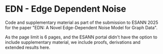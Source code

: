 # EDN - Edge Dependent Noise
Code and supplementary material as part of the submission to ESANN 2025 for the paper "EDN: A Novel Edge-Dependent Noise Model for Graph Data".

As the page limit is 6 pages, and the ESANN portal didn't have the option to include supplementary material, we include proofs, derivations and extended results here. 

